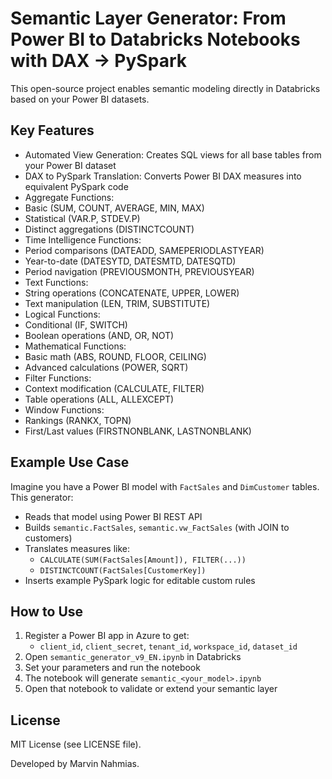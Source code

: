 # Semantic Layer Generator: From Power BI to Databricks Notebooks with DAX → PySpark

This open-source project enables semantic modeling directly in Databricks based on your Power BI datasets.

## Key Features

- Automated View Generation: Creates SQL views for all base tables from your Power BI dataset
- DAX to PySpark Translation: Converts Power BI DAX measures into equivalent PySpark code
- Aggregate Functions:
 - Basic (SUM, COUNT, AVERAGE, MIN, MAX)
 - Statistical (VAR.P, STDEV.P)
 - Distinct aggregations (DISTINCTCOUNT)
- Time Intelligence Functions:
 - Period comparisons (DATEADD, SAMEPERIODLASTYEAR)
 - Year-to-date (DATESYTD, DATESMTD, DATESQTD)
 - Period navigation (PREVIOUSMONTH, PREVIOUSYEAR)
- Text Functions:
 - String operations (CONCATENATE, UPPER, LOWER)
 - Text manipulation (LEN, TRIM, SUBSTITUTE)
- Logical Functions:
 - Conditional (IF, SWITCH)
 - Boolean operations (AND, OR, NOT)
- Mathematical Functions:
 - Basic math (ABS, ROUND, FLOOR, CEILING)
 - Advanced calculations (POWER, SQRT)
- Filter Functions:
 - Context modification (CALCULATE, FILTER)
 - Table operations (ALL, ALLEXCEPT)
- Window Functions:
 - Rankings (RANKX, TOPN)
 - First/Last values (FIRSTNONBLANK, LASTNONBLANK)

## Example Use Case

Imagine you have a Power BI model with `FactSales` and `DimCustomer` tables. This generator:

- Reads that model using Power BI REST API
- Builds `semantic.FactSales`, `semantic.vw_FactSales` (with JOIN to customers)
- Translates measures like:
  - `CALCULATE(SUM(FactSales[Amount]), FILTER(...))`
  - `DISTINCTCOUNT(FactSales[CustomerKey])`
- Inserts example PySpark logic for editable custom rules

## How to Use

1. Register a Power BI app in Azure to get:
   - `client_id`, `client_secret`, `tenant_id`, `workspace_id`, `dataset_id`
2. Open `semantic_generator_v9_EN.ipynb` in Databricks
3. Set your parameters and run the notebook
4. The notebook will generate `semantic_<your_model>.ipynb`
5. Open that notebook to validate or extend your semantic layer

## License

MIT License (see LICENSE file).

Developed by Marvin Nahmias.
